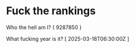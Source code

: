 # Fuck the rankings

Who the hell am I?
{ 9287850 }

What fucking year is it?
[ 2025-03-18T06:30:00Z ]
